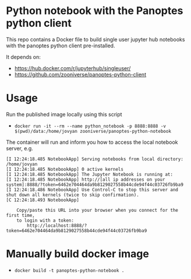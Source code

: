# Python notebook with the Panoptes python client

This repo contains a Docker file to build single user jupyter hub notebooks with the panoptes python client pre-installed.

It depends on:
+ https://hub.docker.com/r/jupyterhub/singleuser/
+ https://github.com/zooniverse/panoptes-python-client

# Usage
Run the published image locally using this script
+ `docker run -it --rm --name python_notebook -p 8888:8888 -v $(pwd)/data:/home/jovyan zooniverse/panoptes-python-notebook`

The container will run and inform you how to access the local notebook server, e.g.
```
[I 12:24:18.485 NotebookApp] Serving notebooks from local directory: /home/jovyan
[I 12:24:18.485 NotebookApp] 0 active kernels
[I 12:24:18.485 NotebookApp] The Jupyter Notebook is running at:
[I 12:24:18.485 NotebookApp] http://[all ip addresses on your system]:8888/?token=6462e704464da9b8129027558b44cde94f44c03726fb9ba9
[I 12:24:18.486 NotebookApp] Use Control-C to stop this server and shut down all kernels (twice to skip confirmation).
[C 12:24:18.493 NotebookApp]

    Copy/paste this URL into your browser when you connect for the first time,
    to login with a token:
        http://localhost:8888/?token=6462e704464da9b8129027558b44cde94f44c03726fb9ba9
```

# Manually build docker image
+ `docker build -t panoptes-python-notebook .`
